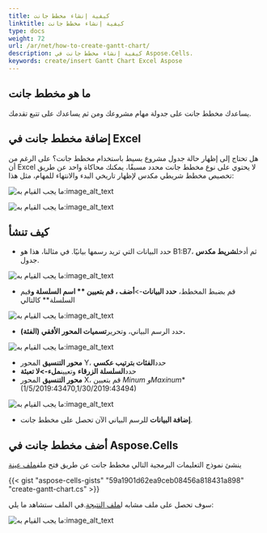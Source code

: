 ```yaml
---
title: كيفية إنشاء مخطط جانت
linktitle: كيفية إنشاء مخطط جانت
type: docs
weight: 72
url: /ar/net/how-to-create-gantt-chart/
description: كيفية إنشاء مخطط جانت في Aspose.Cells.
keywords: create/insert Gantt Chart Excel Aspose
---
```

##  ما هو مخطط جانت

يساعدك مخطط جانت على جدولة مهام مشروعك ومن ثم يساعدك على تتبع تقدمك.

##  إضافة مخطط جانت في Excel

هل تحتاج إلى إظهار حالة جدول مشروع بسيط باستخدام مخطط جانت؟ على الرغم من أن Excel لا يحتوي على نوع مخطط جانت محدد مسبقًا، يمكنك محاكاة واحد عن طريق تخصيص مخطط شريطي مكدس لإظهار تاريخي البدء والانتهاء للمهام، مثل هذا:

![ما يجب القيام به:image_alt_text](00.png)

![ما يجب القيام به:image_alt_text](0.png)

##  كيف تنشأ

-  حدد البيانات التي تريد رسمها بيانيًا. في مثالنا، هذا هو B1:B7، ثم أدخل**شريط مكدس** جدول.

![ما يجب القيام به:image_alt_text](1.png)

- قم بضبط المخطط، **حدد البيانات**->**أضف **، قم بتعيين ** اسم السلسلة** و**قيم السلسلة** كالتالي

![ما يجب القيام به:image_alt_text](2.png)

-  حدد الرسم البياني، وتحرير**تسميات المحور الأفقي (الفئة).**

![ما يجب القيام به:image_alt_text](3.png)

- **محور التنسيق** المحور Y، حدد**الفئات بترتيب عكسي**
-  حدد**السلسلة الزرقاء** وتعيين**ملء->لا تعبئة**
- **محور التنسيق** المحور X، قم بتعيين *Minum وMaxinum**(1/5/2019:43470,1/30/2019:43494)

![ما يجب القيام به:image_alt_text](4.png)

- **إضافة البيانات** للرسم البياني
الآن تحصل على مخطط جانت.

## أضف مخطط جانت في Aspose.Cells

 ينشئ نموذج التعليمات البرمجية التالي مخطط جانت عن طريق فتح ملف[ملف عينة](sample.xlsx)

{{< gist "aspose-cells-gists" "59a1901d62ea9ceb08456a818431a898" "create-gantt-chart.cs" >}}

 سوف تحصل على ملف مشابه ل[ملف النتيجة](result.xlsx).في الملف ستشاهد ما يلي:

![ما يجب القيام به:image_alt_text](5.png)


